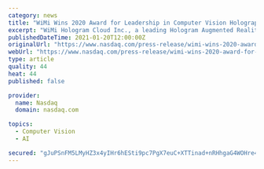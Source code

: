 ```yaml
---
category: news
title: "WiMi Wins 2020 Award for Leadership in Computer Vision Holographic Cloud Services"
excerpt: "WiMi Hologram Cloud Inc., a leading Hologram Augmented Reality Technology provider in China, today announced that it has won the award from CCIDnet for leading company of 2020 in computer vision holographic cloud services as a result of its outstanding performance in technological innovation and widespread public approval."
publishedDateTime: 2021-01-20T12:00:00Z
originalUrl: "https://www.nasdaq.com/press-release/wimi-wins-2020-award-for-leadership-in-computer-vision-holographic-cloud-services"
webUrl: "https://www.nasdaq.com/press-release/wimi-wins-2020-award-for-leadership-in-computer-vision-holographic-cloud-services"
type: article
quality: 44
heat: 44
published: false

provider:
  name: Nasdaq
  domain: nasdaq.com

topics:
  - Computer Vision
  - AI

secured: "gJuPSnFM5LMyHZ3x4yIHr6hESti9pc7PgX7euC+XTTinad+nRHhgaG4WOHre4+hzlSpXLkGDcNayPqbStw0XzLBHBh/x/8X7Kg99DFsoUJPuMXs9hUuuwTGVQMNa90iZwY93f0i5ol1ZMKeFRdiFA1MVHXut9RPcOo+mJPfaI+/R/7MTmTVA492yVZ4L+48SkU/MzRhCb029nDqRSkpbMPvk6kQy8OrAxWE1Px/eNBmDq2ovlqOHClJsHaC55AmwRoREITyJ8qNngpNJX3jzztJSUukQStwsaV4vVU6y6mRyZNRhgkEOJ403aq0Qpcqo8q6IDLr/VziHgOR0j5Wg5lbYq5CfqaxHhv4YqVugLMY=;0WiEUpV5VJyZyOGC29QKsQ=="
---
```


